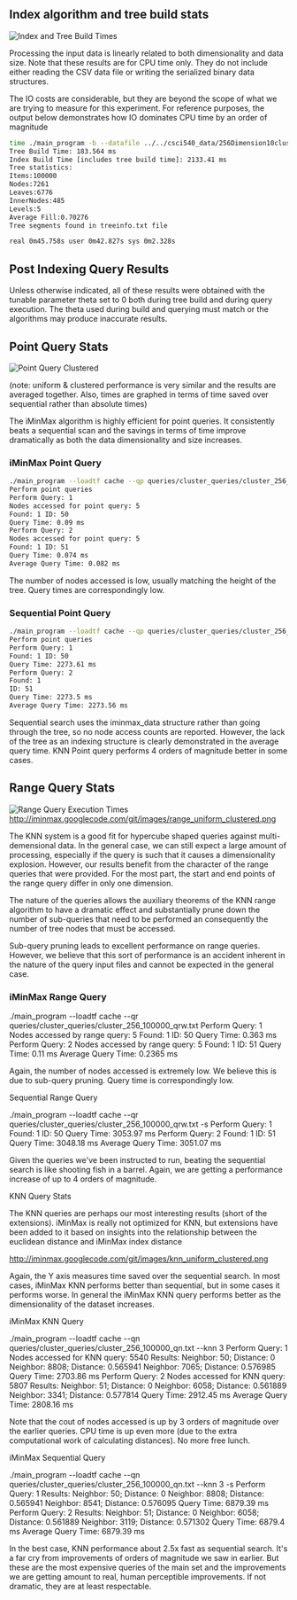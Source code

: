 ## Index algorithm and tree build stats

![Index and Tree Build Times](/images/index_tree_creation_results.png)

Processing the input data is linearly related to both dimensionality and 
data size. Note that these results are for CPU time only. 
They do not include either reading the CSV data file or writing the 
serialized binary data structures.

The IO costs are considerable, but they are beyond the scope of what 
we are trying to measure for this experiment. For reference purposes, 
the output below demonstrates how 
IO dominates CPU time by an order of magnitude

```bash 
time ./main_program -b --datafile ../../csci540_data/256Dimension10cluster100000Points.csv --savetf cache 
Tree Build Time: 183.564 ms 
Index Build Time [includes tree build time]: 2133.41 ms 
Tree statistics: 
Items:100000 
Nodes:7261 
Leaves:6776 
InnerNodes:485 
Levels:5 
Average Fill:0.70276 
Tree segments found in treeinfo.txt file

real 0m45.758s user 0m42.827s sys 0m2.328s 
```

## Post Indexing Query Results

Unless otherwise indicated, all of these results were obtained with the 
tunable parameter theta set to 0 both during tree build and during 
query execution. The theta used during build and querying must 
match or the algorithms may produce inaccurate results.

## Point Query Stats

![Point Query Clustered](/images/point_uniform_clustered.png)

(note: uniform & clustered performance is very similar and the results are averaged together. Also, times are graphed in terms of time saved over sequential rather than absolute times)

The iMinMax algorithm is highly efficient for point queries. It consistently beats a sequential scan and the savings in terms of time improve dramatically as both the data dimensionality and size increases.

### iMinMax Point Query

```bash
./main_program --loadtf cache --qp queries/cluster_queries/cluster_256_100000_qp.txt 
Perform point queries 
Perform Query: 1 
Nodes accessed for point query: 5 
Found: 1 ID: 50 
Query Time: 0.09 ms 
Perform Query: 2 
Nodes accessed for point query: 5 
Found: 1 ID: 51 
Query Time: 0.074 ms 
Average Query Time: 0.082 ms
```

The number of nodes accessed is low, usually matching the height of 
the tree. Query times are correspondingly low.

### Sequential Point Query

```bash
./main_program --loadtf cache --qp queries/cluster_queries/cluster_256_100000_qp.txt -s 
Perform point queries 
Perform Query: 1 
Found: 1 ID: 50 
Query Time: 2273.61 ms 
Perform Query: 2 
Found: 1 
ID: 51 
Query Time: 2273.5 ms 
Average Query Time: 2273.56 ms
```

Sequential search uses the iminmax_data structure rather than going 
through the tree, so no node access counts are reported. 
However, the lack of the tree as an indexing structure is 
clearly demonstrated in the average query time. 
KNN Point query performs 4 orders of magnitude better in some cases.

## Range Query Stats

![Range Query Execution Times](/images/range_uniform_clustered.png)
http://iminmax.googlecode.com/git/images/range_uniform_clustered.png


The KNN system is a good fit for hypercube shaped queries against 
multi-demensional data. In the general case, we can still expect a 
large amount of processing, especially if the query is such that it 
causes a dimensionality explosion. However, our results benefit from the 
character of the range queries that were provided. For the most part, 
the start and end points of the range query differ in only one dimension.

The nature of the queries allows the auxiliary theorems of the 
KNN range algorithm to have a dramatic effect and substantially 
prune down the number of sub-queries that need to be performed 
an consequently the number of tree nodes that must be accessed.

Sub-query pruning leads to excellent performance on range queries. 
However, we believe that this sort of performance is an accident 
inherent in the nature of the query input files and cannot be 
expected in the general case.

### iMinMax Range Query

./main_program --loadtf cache --qr queries/cluster_queries/cluster_256_100000_qrw.txt Perform Query: 1 Nodes accessed by range query: 5 Found: 1 ID: 50 Query Time: 0.363 ms Perform Query: 2 Nodes accessed by range query: 5 Found: 1 ID: 51 Query Time: 0.11 ms Average Query Time: 0.2365 ms

Again, the number of nodes accessed is extremely low. We believe this is due to sub-query pruning. Query time is correspondingly low.

Sequential Range Query

./main_program --loadtf cache --qr queries/cluster_queries/cluster_256_100000_qrw.txt -s Perform Query: 1 Found: 1 ID: 50 Query Time: 3053.97 ms Perform Query: 2 Found: 1 ID: 51 Query Time: 3048.18 ms Average Query Time: 3051.07 ms

Given the queries we've been instructed to run, beating the sequential search is like shooting fish in a barrel. Again, we are getting a performance increase of up to 4 orders of magnitude.

KNN Query Stats

The KNN queries are perhaps our most interesting results (short of the extensions). iMinMax is really not optimized for KNN, but extensions have been added to it based on insights into the relationship between the euclidean distance and iMinMax index distance

http://iminmax.googlecode.com/git/images/knn_uniform_clustered.png

Again, the Y axis measures time saved over the sequential search. In most cases, iMinMax KNN performs better than sequential, but in some cases it performs worse. In general the iMinMax KNN query performs better as the dimensionality of the dataset increases.

iMinMax KNN Query

./main_program --loadtf cache --qn queries/cluster_queries/cluster_256_100000_qn.txt --knn 3 Perform Query: 1 Nodes accessed for KNN query: 5540 Results: Neighbor: 50; Distance: 0 Neighbor: 8808; Distance: 0.565941 Neighbor: 7065; Distance: 0.576985 Query Time: 2703.86 ms Perform Query: 2 Nodes accessed for KNN query: 5807 Results: Neighbor: 51; Distance: 0 Neighbor: 6058; Distance: 0.561889 Neighbor: 3341; Distance: 0.577814 Query Time: 2912.45 ms Average Query Time: 2808.16 ms

Note that the cout of nodes accessed is up by 3 orders of magnitude over the earlier queries. CPU time is up even more (due to the extra computational work of calculating distances). No more free lunch.

iMinMax Sequential Query

./main_program --loadtf cache --qn queries/cluster_queries/cluster_256_100000_qn.txt --knn 3 -s Perform Query: 1 Results: Neighbor: 50; Distance: 0 Neighbor: 8808; Distance: 0.565941 Neighbor: 8541; Distance: 0.576095 Query Time: 6879.39 ms Perform Query: 2 Results: Neighbor: 51; Distance: 0 Neighbor: 6058; Distance: 0.561889 Neighbor: 3119; Distance: 0.571302 Query Time: 6879.4 ms Average Query Time: 6879.39 ms

In the best case, KNN performance about 2.5x fast as sequential search. It's a far cry from improvements of orders of magnitude we saw in earlier. But these are the most expensive queries of the main set and the improvements we are getting amount to real, human perceptible improvements. If not dramatic, they are at least respectable.

